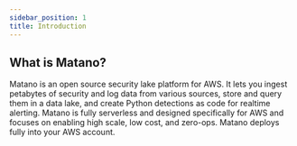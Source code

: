 ```yaml
---
sidebar_position: 1
title: Introduction
---
```



## What is Matano?
Matano is an open source security lake platform for AWS. It lets you ingest petabytes of security and log data from various sources, store and query them in a data lake, and create Python detections as code for realtime alerting. Matano is fully serverless and designed specifically for AWS and focuses on enabling high scale, low cost, and zero-ops. Matano deploys fully into your AWS account.

